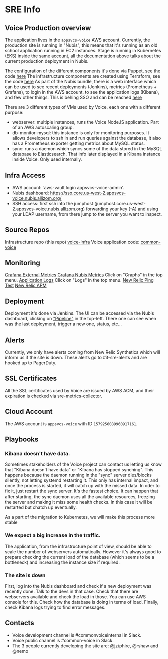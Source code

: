 # SRE Info

## Voice Production overview
The application lives in the `appsvcs-voice` AWS account. Currently, the production site is running in "Nubis", this means that it's running as an old school application running in EC2 instances.
Stage is running in Kubernetes (EKS) inside the same account, all the documentation above talks about the current production deployment in Nubis.

The configuration of the different components it's done via Puppet, see the code [here](https://github.com/mozilla/common-voice/tree/main/nubis/puppet)
The infrastructure components are created using Terraform, see the code [here](https://github.com/mozilla/common-voice/tree/main/nubis/terraform)
As part of the Nubis bundle, there is a web interface which can be used to see recent deployments (Jenkins), metrics (Prometheus + Grafana), to login in the AWS account, to see the application logs (Kibana), and few other things. This is behing SSO and can be reached [here](https://sso.core.us-west-2.appsvcs-voice.nubis.allizom.org/)

There are 3 different types of VMs used by Voice, each one with a different purpose:
 - webserver: multiple instances, runs the Voice NodeJS application. Part of an AWS autoscaling group.
 - db-monitor-mysql: this instance is only for monitoring purposes. It allows developers to ssh in and run queries against the database, it also has a Prometheus exporter getting metrics about MySQL status.
 - sync: runs a daemon which syncs some of the data stored in the MySQL database to Elasticsearch. That info later displayed in a Kibana instance inside Voice. Only used internally.

## Infra Access
 - AWS account: `aws-vault login appsvcs-voice-admin'.
 - Nubis dashboard: https://sso.core.us-west-2.appsvcs-voice.nubis.allizom.org/
 - SSH access: first ssh into the jumphost (jumphost.core.us-west-2.appsvcs-voice.nubis.allizom.org) forwarding your key (-A) and using your LDAP username, from there jump to the server you want to inspect.

## Source Repos
Infrastructure repo (this repo) [voice-infra](https://github.com/mozilla-it/voice-infra)
Voice application code: [common-voice](https://github.com/mozilla/common-voice)

## Monitoring
[Grafana External Metrics](https://biff-5adb6e55.influxcloud.net/d/i4bXkqAZz/voice?orgId=1)
[Grafana Nubis Metrics](https://sso.core.us-west-2.appsvcs-voice.nubis.allizom.org/) Click on "Graphs" in the top menu.
[Application Logs](https://sso.core.us-west-2.appsvcs-voice.nubis.allizom.org/) Click on "Logs" in the top menu.
[New Relic Ping Test](https://synthetics.newrelic.com/accounts/2239138/monitors/1737b03d-e9a3-4ad8-aba1-cf5ee20b6f80)
[New Relic APM](https://rpm.newrelic.com/accounts/2518279/applications)

## Deployment
Deployment it's done via Jenkins. The UI can be accessed via the Nubis dashboard, clicking on ["Pipeline"](https://sso.core.us-west-2.appsvcs-voice.nubis.allizom.org/) in the top-left. There one can see when was the last deployment, trigger a new one, status, etc...

## Alerts
Currently, we only have alerts coming from New Relic Synthetics which will inform us if the site is down. These alerts go to #it-sre-alerts and are hooked up to PagerDuty.

## SSL Certificates
All the SSL certificates used by Voice are issued by AWS ACM, and their expiration is checked via sre-metrics-collector.

## Cloud Account
The AWS account is `appsvcs-voice` with ID `1579256089960917161`.

## Playbooks

### Kibana doesn't have data.
Sometimes stakeholders of the Voice project can contact us letting us know that "Kibana doesn't have data" or "Kibana has stopped synching". This happens because the daemon running in the "sync" server dies/blocks silently, not letting systemd restarting it.
This only has internal impact, and once the process is started, it will catch up with the missed data.
In oder to fix it, just restart the sync server. It's the fastest choice. It can happen that after starting, the sync daemon uses all the available resources, freezing the server and making it miss some health checks. In this case it will be restarted but chatch up eventually.

As a part of the migration to Kubernetes, we will make this process more stable

### We expect a big increase in the traffic.
The application, from the infrastructure point of view, should be able to scale the number of webservers automatically. However it's always good to prepare checking the current load of the database (which seems to be a bottleneck) and increasing the instance size if required.

### The site is down
First, log into the Nubis dashboard and check if a new deployment was recently done. Talk to the devs in that case.
Check that there are webservers available and check the load in those. You can use AWS console for this.
Check how the database is doing in terms of load.
Finally, check Kibana logs trying to find error messages.

## Contacts
 - Voice development channel is #commonvoiceinternal in Slack.
 - Voice public channel is #common-voice in Slack.
 - The 3 people currently developing the site are: @jz/phire, @rshaw and @nemo
